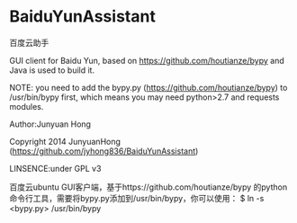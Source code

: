 BaiduYunAssistant
=================

百度云助手

GUI client for Baidu Yun, based on https://github.com/houtianze/bypy and Java is used to build it.

NOTE: you need to add the bypy.py (https://github.com/houtianze/bypy) to /usr/bin/bypy first, which means you may need python>2.7 and requests modules.

Author:Junyuan Hong

Copyright 2014 JunyuanHong (https://github.com/jyhong836/BaiduYunAssistant)

LINSENCE:under GPL v3

百度云ubuntu GUI客户端，基于https://github.com/houtianze/bypy 的python命令行工具，需要将bypy.py添加到/usr/bin/bypy，你可以使用：
$ ln -s <bypy.py> /usr/bin/bypy

